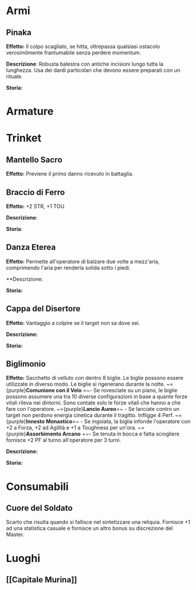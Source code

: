 # Armi
## Pinaka
**Effetto:** Il colpo scagliato, se hitta, oltrepassa qualsiasi ostacolo verosimilmente frantumabile senza perdere momentum.

**Descrizione**: Robusta balestra con antiche incisioni lungo tutta la lunghezza. Usa dei dardi particolari che devono essere preparati con un rituale.

**Storia:**
# Armature
# Trinket
## Mantello Sacro
**Effetto:** Previene il primo danno ricevuto in battaglia.

## Braccio di Ferro
**Effetto:** +2 STR, +1 TOU

**Descrizione**:

**Storia**:
## Danza Eterea
**Effetto:** Permette all'operatore di balzare due volte a mezz'aria, comprimendo l'aria per renderla solida sotto i piedi.

**Descrizione:

**Storia:**
## Cappa del Disertore
**Effetto:** Vantaggio a colpire se il target non sa dove sei.

**Descrizione:**

**Storia:**
## Biglimonio
**Effetto:** Sacchetto di velluto con dentro 8 biglie. Le biglie possono essere utilizzate in diverso modo. Le biglie si rigenerano durante la notte.
	~={purple}**Comunione con il Velo** =~- Se rovesciate su un piano, le biglie possono assumere una tra 10 diverse configurazioni in base a quante forze vitali rileva nei dintorni. Sono contate solo le forze vitali che hanno a che fare con l'operatore.
	~={purple}**Lancio Aureo**=~ - Se lanciate contro un target non perdono energia cinetica durante il tragitto. Infligge 4 Perf.
	~={purple}**Innesto Monastico**=~ - Se ingoiata, la biglia infonde l'operatore con +2 a Forza, +2 ad Agilità e +1 a Toughness per un'ora.
	~={purple}**Assorbimento Arcano** =~- Se tenuta in bocca e fatta sciogliere fornisce +2 PF al turno all'operatore per 3 turni.

**Descrizione:**

**Storia:**

# Consumabili
## Cuore del Soldato
Scarto che risulta quando si fallisce nel sintetizzare una reliquia. Fornisce +1 ad una statistica casuale e fornisce un altro bonus su discrezione del Master.
# Luoghi
## [[Capitale Murina]]
